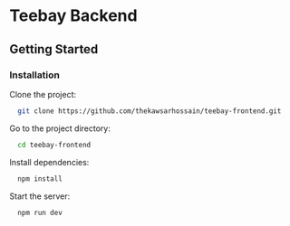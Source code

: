 # Teebay Backend

## Getting Started

### Installation

Clone the project:

```bash
  git clone https://github.com/thekawsarhossain/teebay-frontend.git
```

Go to the project directory:

```bash
  cd teebay-frontend
```

Install dependencies:

```bash
  npm install
```

Start the server:

```bash
  npm run dev
```